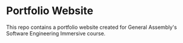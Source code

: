 # Portfolio Website
This repo contains a portfolio website created for General Assembly's Software Engineering Immersive course.
